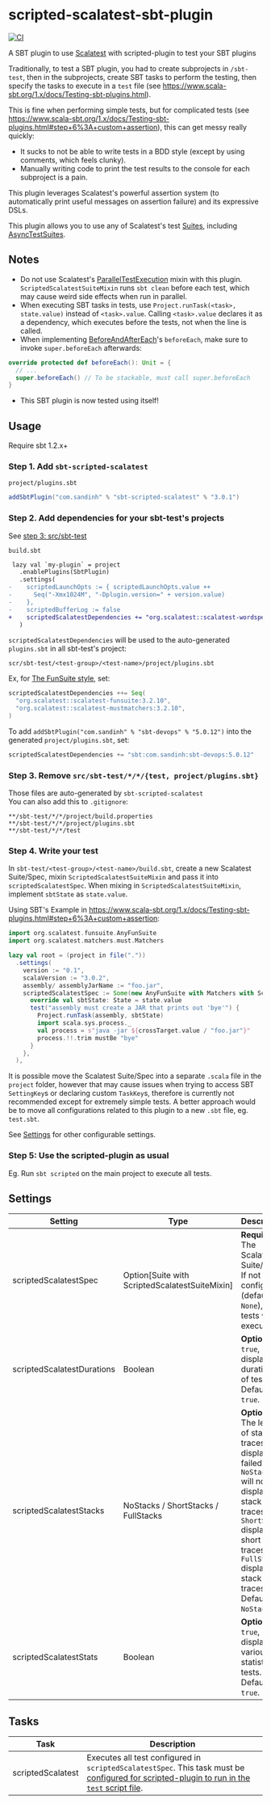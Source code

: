 # scripted-scalatest-sbt-plugin

[![CI](https://github.com/ohze/scripted-scalatest-sbt-plugin/actions/workflows/sbt-devops.yml/badge.svg)](https://github.com/ohze/scripted-scalatest-sbt-plugin/actions/workflows/sbt-devops.yml)

A SBT plugin to use [Scalatest](http://www.scalatest.org/) with scripted-plugin to test your SBT plugins

Traditionally, to test a SBT plugin, you had to create subprojects in `/sbt-test`, then in the subprojects, create SBT tasks to perform the testing, then specify the tasks to execute in a `test` file (see <https://www.scala-sbt.org/1.x/docs/Testing-sbt-plugins.html>).

This is fine when performing simple tests, but for complicated tests (see <https://www.scala-sbt.org/1.x/docs/Testing-sbt-plugins.html#step+6%3A+custom+assertion>), this can get messy really quickly:

-   It sucks to not be able to write tests in a BDD style (except by using comments, which feels clunky).
-   Manually writing code to print the test results to the console for each subproject is a pain.

This plugin leverages Scalatest's powerful assertion system (to automatically print useful messages on assertion failure) and its expressive DSLs.

This plugin allows you to use any of Scalatest's test [Suites](http://www.scalatest.org/user_guide/selecting_a_style), including [AsyncTestSuites](http://www.scalatest.org/user_guide/async_testing).

## Notes

-   Do not use Scalatest's [ParallelTestExecution](https://www.scalatest.org/scaladoc/3.2.10/org/scalatest/ParallelTestExecution.html) mixin with this plugin. `ScriptedScalatestSuiteMixin` runs `sbt clean` before each test, which may cause weird side effects when run in parallel.
-   When executing SBT tasks in tests, use `Project.runTask(<task>, state.value)` instead of `<task>.value`. Calling `<task>.value` declares it as a dependency, which executes before the tests, not when the line is called.
-   When implementing [BeforeAndAfterEach](https://www.scalatest.org/scaladoc/3.2.10/org/scalatest/BeforeAndAfterEach.html)'s `beforeEach`, make sure to invoke `super.beforeEach` afterwards:

```scala
override protected def beforeEach(): Unit = {
  // ...
  super.beforeEach() // To be stackable, must call super.beforeEach
}
```

- This SBT plugin is now tested using itself!

## Usage
Require sbt 1.2.x+

### Step 1. Add `sbt-scripted-scalatest`
`project/plugins.sbt`
```scala
addSbtPlugin("com.sandinh" % "sbt-scripted-scalatest" % "3.0.1")
```

### Step 2. Add dependencies for your sbt-test's projects
See [step 3: src/sbt-test](https://www.scala-sbt.org/1.x/docs/Testing-sbt-plugins.html#step+3%3A+src%2Fsbt-test)

`build.sbt`
```diff
 lazy val `my-plugin` = project
   .enablePlugins(SbtPlugin)
   .settings(
-    scriptedLaunchOpts := { scriptedLaunchOpts.value ++
-      Seq("-Xmx1024M", "-Dplugin.version=" + version.value)
-    },
-    scriptedBufferLog := false
+    scriptedScalatestDependencies += "org.scalatest::scalatest-wordspec:3.2.10",
   )
```
`scriptedScalatestDependencies` will be used to the auto-generated `plugins.sbt` in all sbt-test's project:

`scr/sbt-test/<test-group>/<test-name>/project/plugins.sbt`

Ex, for [The FunSuite style](https://www.scalatest.org/user_guide/selecting_a_style), set:
```scala
scriptedScalatestDependencies ++= Seq(
  "org.scalatest::scalatest-funsuite:3.2.10",
  "org.scalatest::scalatest-mustmatchers:3.2.10",
)
```
To add `addSbtPlugin("com.sandinh" % "sbt-devops" % "5.0.12")` into the generated `project/plugins.sbt`, set:
```scala
scriptedScalatestDependencies += "sbt:com.sandinh:sbt-devops:5.0.12"
```

### Step 3. Remove `src/sbt-test/*/*/{test, project/plugins.sbt}`
Those files are auto-generated by `sbt-scripted-scalatest`  
You can also add this to `.gitignore`:
```.gitignore
**/sbt-test/*/*/project/build.properties
**/sbt-test/*/*/project/plugins.sbt
**/sbt-test/*/*/test
```

### Step 4. Write your test

In `sbt-test/<test-group>/<test-name>/build.sbt`, create a new Scalatest Suite/Spec, mixin `ScriptedScalatestSuiteMixin` and pass it into `scriptedScalatestSpec`. When mixing in `ScriptedScalatestSuiteMixin`, implement `sbtState` as `state.value`.

Using SBT's Example in <https://www.scala-sbt.org/1.x/docs/Testing-sbt-plugins.html#step+6%3A+custom+assertion>:

```scala
import org.scalatest.funsuite.AnyFunSuite
import org.scalatest.matchers.must.Matchers

lazy val root = (project in file("."))
  .settings(
    version := "0.1",
    scalaVersion := "3.0.2",
    assembly/ assemblyJarName := "foo.jar",
    scriptedScalatestSpec := Some(new AnyFunSuite with Matchers with ScriptedScalatestSuiteMixin {
      override val sbtState: State = state.value
      test("assembly must create a JAR that prints out 'bye'") {
        Project.runTask(assembly, sbtState)
        import scala.sys.process._
        val process = s"java -jar ${crossTarget.value / "foo.jar"}"
        process.!!.trim mustBe "bye"
      }
    },
  ),
```

It is possible move the Scalatest Suite/Spec into a separate `.scala` file in the `project` folder, however that may cause issues when trying to access SBT `SettingKey`s or declaring custom `TaskKey`s, therefore is currently not recommended except for extremely simple tests. A better approach would be to move all configurations related to this plugin to a new `.sbt` file, eg. `test.sbt`.

See [Settings](#settings) for other configurable settings.

### Step 5: Use the scripted-plugin as usual

Eg. Run `sbt scripted` on the main project to execute all tests.

## Settings

| Setting                    | Type                                           | Description                                                                                                                                                                                                                     |
| -------------------------- | ---------------------------------------------- | ------------------------------------------------------------------------------------------------------------------------------------------------------------------------------------------------------------------------------- |
| scriptedScalatestSpec      | Option[Suite with ScriptedScalatestSuiteMixin] | **Required**. The Scalatest Suite/Spec. If not configured (defaults to `None`), no tests will be executed.                                                                                                                      |
| scriptedScalatestDurations | Boolean                                        | **Optional**. If `true`, displays durations of tests. Defaults to `true`.                                                                                                                                                       |
| scriptedScalatestStacks    | NoStacks / ShortStacks / FullStacks            | **Optional**. The length of stack traces to display for failed tests. `NoStacks` will not display any stack traces. `ShortStacks` displays short stack traces. `FullStacks` displays full stack traces. Defaults to `NoStacks`. |
| scriptedScalatestStats     | Boolean                                        | **Optional**. If `true`, displays various statistics of tests. Defaults to `true`.                                                                                                                                              |

## Tasks

| Task              | Description                                                                                                                                                                  |
| ----------------- | ---------------------------------------------------------------------------------------------------------------------------------------------------------------------------- |
| scriptedScalatest | Executes all test configured in `scriptedScalatestSpec`. This task must be [configured for scripted-plugin to run in the `test` script file](#step-4--write-your-test). |
